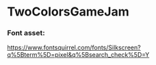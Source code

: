 # TwoColorsGameJam

### Font asset:
https://www.fontsquirrel.com/fonts/Silkscreen?q%5Bterm%5D=pixel&q%5Bsearch_check%5D=Y
